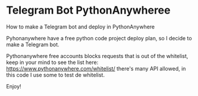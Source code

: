 # Telegram Bot PythonAnywheree
How to make a Telegram bot and deploy in PythonAnywhere

Pyhonanywhere have a free python code project deploy plan, so I decide to make a Telegram bot.

Pythonanywhere free accounts blocks requests that is out of the whitelist, keep in your mind to see the list here: https://www.pythonanywhere.com/whitelist/ there's many API allowed, in this code I use some to test de whitelist.

Enjoy!
